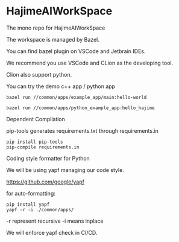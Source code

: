 # HajimeAIWorkSpace
The mono repo for HajimeAIWorkSpace

The workspace is managed by Bazel.

You can find bazel plugin on VSCode and Jetbrain IDEs.

We recommend you use VSCode and CLion as the developing tool.

Clion also support python.

You can try the demo c++ app / python app
```shell
bazel run //common/apps/example_app/main:hello-world

bazel run //common/apps/python_example_app:hello_hajime

```

Dependent Compilation

pip-tools generates requirements.txt through requirements.in
```shell
pip install pip-tools
pip-compile requirements.in

```


Coding style formatter for Python

We will be using yapf managing our code style.

https://github.com/google/yapf

for auto-formatting:
```shell
pip install yapf
yapf -r -i ./common/apps/
```
-r represent recursive
-i means inplace

We will enforce yapf check in CI/CD.



